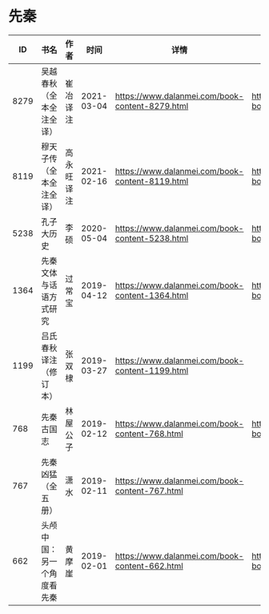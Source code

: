# 先秦

| ID | 书名 | 作者 | 时间 | 详情 | 下载页面 | EPUB下载链接 | MOBI下载链接 | AZW3下载链接 |
| --- | --- | --- | --- | --- | --- | --- | --- | --- |
| 8279 | 吴越春秋（全本全注全译） | 崔冶译注 | 2021-03-04 | https://www.dalanmei.com/book-content-8279.html | https://www.dalanmei.com/download-book-8279.html | http://ct.dalanmei.com/f/31084289-571707759-13deb3 | http://ct.dalanmei.com/f/31084289-572115512-ab1851 | http://ct.dalanmei.com/f/31084289-572138062-219d3e |
| 8119 | 穆天子传（全本全注全译） | 高永旺译注 | 2021-02-16 | https://www.dalanmei.com/book-content-8119.html | https://www.dalanmei.com/download-book-8119.html | http://ct.dalanmei.com/f/31084289-571689297-1e574a | http://ct.dalanmei.com/f/31084289-572115969-b46b2a | http://ct.dalanmei.com/f/31084289-572151874-c71db4 |
| 5238 | 孔子大历史 | 李硕 | 2020-05-04 | https://www.dalanmei.com/book-content-5238.html | https://www.dalanmei.com/download-book-5238.html | http://ct.dalanmei.com/f/31084289-571513402-d578c3 | http://ct.dalanmei.com/f/31084289-571776906-b70e0a | http://ct.dalanmei.com/f/31084289-571922458-37756d |
| 1364 | 先秦文体与话语方式研究 | 过常宝 | 2019-04-12 | https://www.dalanmei.com/book-content-1364.html | https://www.dalanmei.com/download-book-1364.html | http://ct.dalanmei.com/f/31084289-571423712-9d9767 | http://ct.dalanmei.com/f/31084289-571782460-dfc19a | http://ct.dalanmei.com/f/31084289-571883562-7ea6ce |
| 1199 | 吕氏春秋译注（修订本） | 张双棣 | 2019-03-27 | https://www.dalanmei.com/book-content-1199.html |  |  |  |  |
| 768 | 先秦古国志 | 林屋公子 | 2019-02-12 | https://www.dalanmei.com/book-content-768.html | https://www.dalanmei.com/download-book-768.html | http://ct.dalanmei.com/f/31084289-582938753-5e184d | http://ct.dalanmei.com/f/31084289-582968889-eea067 | http://ct.dalanmei.com/f/31084289-582968484-96c16d |
| 767 | 先秦凶猛 （全五册） | 潇水 | 2019-02-11 | https://www.dalanmei.com/book-content-767.html |  |  |  |  |
| 662 | 头颅中国：另一个角度看先秦 | 黄摩崖 | 2019-02-01 | https://www.dalanmei.com/book-content-662.html | https://www.dalanmei.com/download-book-662.html | http://ct.dalanmei.com/f/31084289-571452812-1b5761 | http://ct.dalanmei.com/f/31084289-571786639-0abd84 | http://ct.dalanmei.com/f/31084289-571885872-e91ada |
